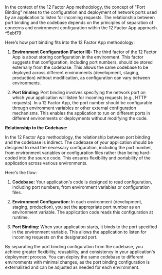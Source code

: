 In the context of the 12 Factor App methodology, the concept of "Port Binding" relates to the configuration and deployment of network ports used by an application to listen for incoming requests. The relationship between port binding and the codebase depends on the principles of separation of concerns and environment configuration within the 12 Factor App approach. ^5ebf79

Here's how port binding fits into the 12 Factor App methodology:

1. **Environment Configuration (Factor III):**
   The third factor of the 12 Factor App is about storing configuration in the environment. This factor suggests that configuration, including port numbers, should be stored externally from the codebase. This allows the same codebase to be deployed across different environments (development, staging, production) without modification, as configuration can vary between environments.

2. **Port Binding:**
   Port binding involves specifying the network port on which your application will listen for incoming requests (e.g., HTTP requests). In a 12 Factor App, the port number should be configurable through environment variables or other external configuration mechanisms. This enables the application to run on different ports in different environments or deployments without modifying the code.

**Relationship to the Codebase:**

In the 12 Factor App methodology, the relationship between port binding and the codebase is indirect. The codebase of your application should be designed to read the necessary configuration, including the port number, from environment variables or configuration files rather than being hard-coded into the source code. This ensures flexibility and portability of the application across various environments.

Here's the flow:

1. **Codebase:** Your application's code is designed to read configuration, including port numbers, from environment variables or configuration files.

2. **Environment Configuration:** In each environment (development, staging, production), you set the appropriate port number as an environment variable. The application code reads this configuration at runtime.

3. **Port Binding:** When your application starts, it binds to the port specified in the environment variable. This allows the application to listen for incoming requests on the designated port.

By separating the port binding configuration from the codebase, you achieve greater flexibility, reusability, and consistency in your application's deployment process. You can deploy the same codebase to different environments with minimal changes, as the port binding configuration is externalized and can be adjusted as needed for each environment.